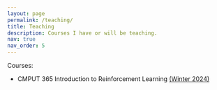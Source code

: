 ```yaml
---
layout: page
permalink: /teaching/
title: Teaching
description: Courses I have or will be teaching. 
nav: true
nav_order: 5
---
```


Courses:

- CMPUT 365 Introduction to Reinforcement Learning [(Winter 2024)](/courses/CMPUT365-W24)

